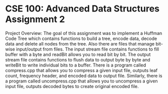# CSE 100: Advanced Data Structures Assignment 2

Project Overview: The goal of this assignment was to implement a Huffman Code Tree which contains functions to build a tree, encode data, decode data and delete all nodes from the tree. Also there are files that manage bit-wise input/output from files. The input stream file contains functions to fill buffer with a byte and readBit allows you to read bit by bit. The output stream file contains functions to flush data to output byte by byte and writeBit to write individual bits to a buffer. There is a program called compress.cpp that allows you to compress a given input file, outputs leaf count, frequency header, and encoded data to output file. Similarly, there is a program called uncompress.cpp that allows you to uncompress a given input file, outputs decoded bytes to create original encoded file.
